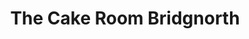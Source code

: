 ---
title: "The Cake Room Bridgnorth"
url: /bridgnorth/the-cake-room-bridgnorth/
shop: Konditorei
---